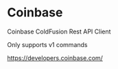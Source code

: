 # Coinbase
Coinbase ColdFusion Rest API Client

Only supports v1 commands

https://developers.coinbase.com/
